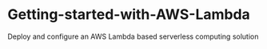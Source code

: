 # Getting-started-with-AWS-Lambda
Deploy and configure an AWS Lambda based serverless computing solution
